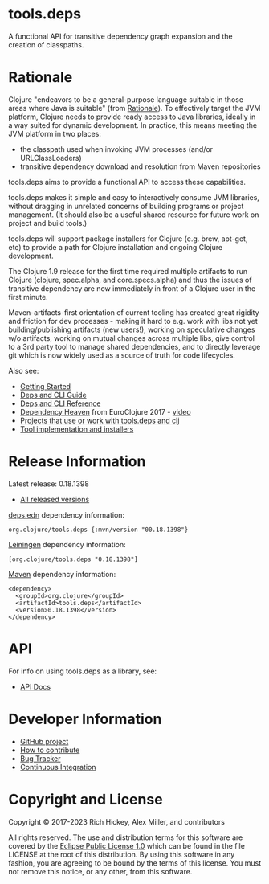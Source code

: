 tools.deps
========================================

A functional API for transitive dependency graph expansion and the creation of classpaths.

# Rationale

Clojure "endeavors to be a general-purpose language suitable in those areas where Java is suitable" (from [Rationale](https://clojure.org/about/rationale)). To effectively target the JVM platform, Clojure needs to provide ready access to Java libraries, ideally in a way suited for dynamic development. In practice, this means meeting the JVM platform in two places:

* the classpath used when invoking JVM processes (and/or URLClassLoaders)
* transitive dependency download and resolution from Maven repositories

tools.deps aims to provide a functional API to access these capabilities.

tools.deps makes it simple and easy to interactively consume JVM libraries, without dragging in unrelated concerns of building programs or project management. (It should also be a useful shared resource for future work on project and build tools.) 

tools.deps will support package installers for Clojure (e.g. brew, apt-get, etc) to provide a path for Clojure installation and ongoing Clojure development.

The Clojure 1.9 release for the first time required multiple artifacts to run Clojure (clojure, spec.alpha, and core.specs.alpha) and thus the issues of transitive dependency are now immediately in front of a Clojure user in the first minute.

Maven-artifacts-first orientation of current tooling has created great rigidity and friction for dev processes - making it hard to e.g. work with libs not yet building/publishing artifacts (new users!), working on speculative changes w/o artifacts, working on mutual changes across multiple libs, give control to a 3rd party tool to manage shared dependencies, and to directly leverage git which is now widely used as a source of truth for code lifecycles.

Also see:

* [Getting Started](https://clojure.org/guides/getting_started)
* [Deps and CLI Guide](https://clojure.org/guides/deps_and_cli)
* [Deps and CLI Reference](https://clojure.org/reference/deps_and_cli)
* [Dependency Heaven](http://cdn.cognitect.com/presentations/2017/dependency_heaven.pdf) from EuroClojure 2017 - [video](https://youtube.com/watch?v=sStlTye-Kjk)
* [Projects that use or work with tools.deps and clj](https://github.com/clojure/tools.deps.alpha/wiki/Tools)
* [Tool implementation and installers](https://github.com/clojure/brew-install)

# Release Information

Latest release: 0.18.1398

* [All released versions](https://search.maven.org/#search%7Cgav%7C1%7Cg%3A%22org.clojure%22%20AND%20a%3A%22tools.deps%22)

[deps.edn](https://clojure.org/guides/deps_and_cli) dependency information:

```
org.clojure/tools.deps {:mvn/version "00.18.1398"}
```

[Leiningen](https://github.com/technomancy/leiningen/) dependency information:

```
[org.clojure/tools.deps "0.18.1398"]
```

[Maven](https://maven.apache.org) dependency information:

```
<dependency>
  <groupId>org.clojure</groupId>
  <artifactId>tools.deps</artifactId>
  <version>0.18.1398</version>
</dependency>
```

# API 

For info on using tools.deps as a library, see:

* [API Docs](https://clojure.github.io/tools.deps)

# Developer Information

* [GitHub project](https://github.com/clojure/tools.deps)
* [How to contribute](https://clojure.org/community/contributing)
* [Bug Tracker](https://clojure.atlassian.net/browse/TDEPS)
* [Continuous Integration](https://github.com/clojure/tools.deps/actions/workflows/test.yml)

# Copyright and License

Copyright © 2017-2023 Rich Hickey, Alex Miller, and contributors

All rights reserved. The use and
distribution terms for this software are covered by the
[Eclipse Public License 1.0] which can be found in the file
LICENSE at the root of this distribution. By using this software
in any fashion, you are agreeing to be bound by the terms of this
license. You must not remove this notice, or any other, from this
software.

[Eclipse Public License 1.0]: https://opensource.org/license/epl-1-0/
